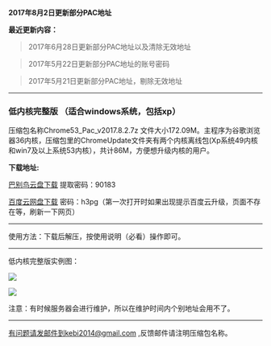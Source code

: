 **2017年8月2日更新部分PAC地址**

**最近更新内容：**

> 2017年6月28日更新部分PAC地址以及清除无效地址

> 2017年5月22日更新部分PAC地址的账号密码

> 2017年5月21日更新部分PAC地址，剔除无效地址

***

### 低内核完整版 （适合windows系统，包括xp）

压缩包名称Chrome53_Pac_v2017.8.2.7z 文件大小172.09M。主程序为谷歌浏览器36内核，压缩包里的ChromeUpdate文件夹有两个内核离线包(Xp系统49内核和win7及以上系统53内核），共计86M，方便想升级内核的用户。


**下载地址:**

[巴别鸟云盘下载](https://www.babel.cc/share.do?s=94163740786260) 提取密码：90183

[百度云网盘下载](http://pan.baidu.com/s/1kVBmVGj) 密码：h3pg（第一次打开时如果出现提示百度云升级，页面不存在等，刷新一下网页）


***

使用方法：下载后解压，按使用说明（必看）操作即可。

***

低内核完整版实例图：

![](https://raw.githubusercontent.com/Alvin9999/pac2/master/53PAC1.PNG)

![](https://raw.githubusercontent.com/Alvin9999/pac2/master/53PAC2.PNG)


注意：有时候服务器会进行维护，所以在维护时间内个别地址会用不了。


***


有问题请发邮件到kebi2014@gmail.com ,反馈邮件请注明压缩包名称。
